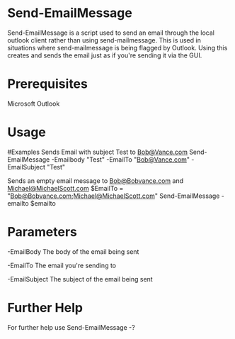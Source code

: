 # Send-EmailMessage

Send-EmailMessage is a script used to send an email through the local outlook client rather than using send-mailmessage. This is used in situations where send-mailmessage is being flagged by Outlook. Using this creates and sends the email just as if you're sending it via the GUI.

# Prerequisites
Microsoft Outlook

# Usage
#Examples
Sends Email with subject Test to Bob@Vance.com
Send-EmailMessage -Emailbody "Test" -EmailTo "Bob@Vance.com" -EmailSubject "Test"

Sends an empty email message to Bob@Bobvance.com and Michael@MichaelScott.com
$EmailTo = "Bob@Bobvance.com;Michael@MichaelScott.com"
Send-EmailMessage -emailto $emailto 

# Parameters
-EmailBody <string>
The body of the email being sent

-EmailTo <string>
The email you're sending to

-EmailSubject <string>
The subject of the email being sent

# Further Help
For further help use Send-EmailMessage -?
